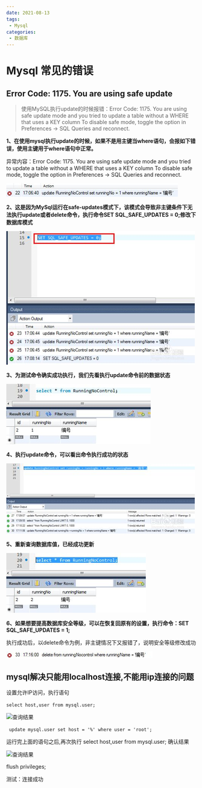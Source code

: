 ```yaml
---
date: 2021-08-13
tags:
 - Mysql
categories: 
 - 数据库
---
```

# Mysql 常见的错误

## Error Code: 1175. You are using safe update

> 使用MySQL执行update的时候报错：Error Code: 1175. You are using safe update mode and you tried to update a table without a WHERE that uses a KEY column To disable safe mode, toggle the option in Preferences -> SQL Queries and reconnect.

**1、在使用mysql执行update的时候，如果不是用主键当where语句，会报如下错误，使用主键用于where语句中正常。**

异常内容：Error Code: 1175. You are using safe update mode and you tried to update a table without a WHERE that uses a KEY column To disable safe mode, toggle the option in Preferences -> SQL Queries and reconnect.

![可视化软件 错误日志](./img/error-1175-1.jpg)

**2、这是因为MySql运行在safe-updates模式下，该模式会导致非主键条件下无法执行update或者delete命令，执行命令SET SQL_SAFE_UPDATES = 0;修改下数据库模式**

![修改数据库模式](./img/error-1175-2.jpg)

**3、为测试命令确实成功执行，我们先看执行update命令前的数据状态**

![测试是否成功第一步 查询](./img/error-1175-3.jpg)

**4、执行update命令，可以看出命令执行成功的状态**

![测试是否成功第二步 修改](./img/error-1175-4.jpg)

**5、重新查询数据库值，已经成功更新**

![测试是否成功第三步 查询修改后的数据](./img/error-1175-5.jpg)

**6、如果想要提高数据库安全等级，可以在恢复回原有的设置，执行命令：SET SQL_SAFE_UPDATES = 1;**

执行成功后，以delete命令为例，非主键情况下又报错了，说明安全等级修改成功

![如果想要提高数据库安全等级，可以在恢复回原有的设置，执行命令：SET SQL_SAFE_UPDATES = 1;](./img/error-1175-6.jpg)

## mysql解决只能用localhost连接,不能用ip连接的问题

设置允许IP访问，执行语句

```select host,user from mysql.user;```

![查询结果](./img/error-ipconnect-01.png)

``` update mysql.user set host = '%' where user = 'root';```

运行完上面的语句之后,再次执行 select host,user from mysql.user;  确认结果

![查询结果](./img/error-ipconnect-02.png)

 flush privileges;

测试：连接成功